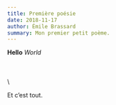 ```yaml
---
title: Première poésie
date: 2018-11-17
author: Émile Brassard
summary: Mon premier petit poème.
---
```


**Hello**
_World_
\
\
\
\
\

Et c’est tout.
